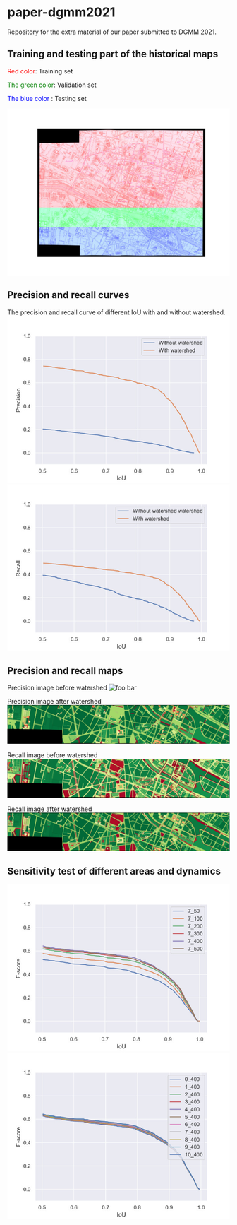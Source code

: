 # paper-dgmm2021
Repository for the extra material of our paper submitted to DGMM 2021.

## Training and testing part of the historical maps
<span style="color: Red"> Red color</span>: Training set 

<span style="color: green"> The green color</span>: Validation set 

<span style="color: blue"> The blue color</span> : Testing set 

![](input_crop_black_color.jpg)

## Precision and recall curves

The precision and recall curve of different IoU with and without watershed.
![](p_pre_post_ws.jpg)
![](r_pre_post_ws.jpg)

## Precision and recall maps

<p>Precision image before watershed <img src="precision_pre_watershed.jpg" alt="foo bar" title="title" /></p>
<p>Precision image after watershed <img src="precision_watershed.jpg" alt="foo bar" title="title" /></p>
<p> Recall image before watershed <img src="recall_pre_watershed.jpg" alt="foo bar" title="title" /></p>
<p>Recall image after watershed <img src="recall_watershed.jpg" alt="foo bar" title="title" /></p>

## Sensitivity test of different areas and dynamics
![](images/post_ws_7.jpg)
![](images/post_ws_400.jpg)